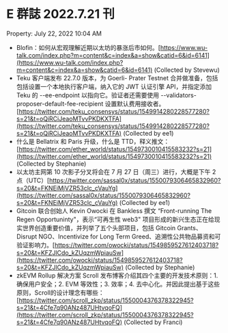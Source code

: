 # E 群誌 2022.7.21 刊

Property: July 22, 2022 10:04 AM

- Blofin：如何从宏观理解近期以太坊的暴涨后市如何。[https://www.wu-talk.com/index.php?m=content&c=index&a=show&catid=6&id=6141](https://www.wu-talk.com/index.php?m=content&c=index&a=show&catid=6&id=6141) (Collected by Stevewu)
- Teku 客户端发布 22.7.0 版本，为 Goerli- Prater Testnet 合并做准备，包括包括设置一个本地执行客户端，纳入它的 JWT 认证引擎 API，并指定添加 Teku 的 --ee-endpoint 以指向它。验证者还需要使用 --validators-proposer-default-fee-recipient 设置默认费用接收者。[https://twitter.com/teku_consensys/status/1549914280228577280?s=21&t=oQiRCiJeaoMTvvPKDKXTFA](https://twitter.com/teku_consensys/status/1549914280228577280?s=21&t=oQiRCiJeaoMTvvPKDKXTFA) (Collected by ee1)
- 什么是 Bellatrix 和 Paris 升级，什么是 TTD，释义推文：[https://twitter.com/ether_world/status/1549730010415583232?s=21](https://twitter.com/ether_world/status/1549730010415583232?s=21) (Collected by Stephanie)
- 以太坊主网第 10 次影子分叉将会在 7 月 27 日（周三）进行，大概是下午 2 点（UTC）[https://twitter.com/sassal0x/status/1550079306465832960?s=20&t=FKNEiMjVZR53clc_cVauYg](https://twitter.com/sassal0x/status/1550079306465832960?s=20&t=FKNEiMjVZR53clc_cVauYg) (Collected by ee1)
- Gitcoin 联合创始人 Kevin Owocki 在 Bankless 撰文 “Front-running The Regen Opportuninty"，表示“可再生性 web3" 项目形成的新兴生态正在给现实世界创造重要价值，并列举了五个头部项目，包括 Gitcoin Grants、Disrupt NGO、Incentivize for Long Term Greed、追溯性公共物品募资和可验证影响力。[https://twitter.com/owocki/status/1549859527612403718?s=20&t=KFZJlCdo_kZUqzmWpiauSw](https://twitter.com/owocki/status/1549859527612403718?s=20&t=KFZJlCdo_kZUqzmWpiauSw) (Collected by Stephanie)
- zkEVM Rollup 解决方案 Scroll 发布博客介绍其四个主要的开发技术原则：1. 确保用户安全；2. EVM 等效性；3. 效率；4. 去中心化。并因此提出基于这些原则，Scroll的设计理念有哪些：[https://twitter.com/scroll_zkp/status/1550004376378322945?s=21&t=4Cfe7q90ANz487UHtvqoFQ](https://twitter.com/scroll_zkp/status/1550004376378322945?s=21&t=4Cfe7q90ANz487UHtvqoFQ) (Collected by Franci)